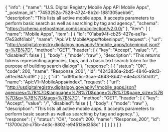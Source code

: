 {
  "info": {
    "name": "U.S. Digital Registry Mobile App API Mobile Apps",
    "_postman_id": "7453252a-7528-4724-8b2d-1881305aebb6",
    "description": "This lists all active mobile apps.  It accepts parameters to perform basic search as well as searching by tag and agency.",
    "schema": "https://schema.getpostman.com/json/collection/v2.0.0/"
  },
  "item": [
    {
      "name": "Mobile Apps",
      "item": [
        {
          "id": "01aba94f-cb25-427e-ae7a-f7e53df41ab1",
          "name": "Api::V1::MobileApps#tokeninput",
          "request": {
            "url": "http://usdigitalregistry.digitalgov.gov/api/v1/mobile_apps/tokeninput.json?q=%7B%7D",
            "method": "GET",
            "header": [
              {
                "key": "Accept",
                "value": "*/*",
                "disabled": false
              }
            ],
            "body": {
              "mode": "raw"
            },
            "description": "This returns tokens representing agencies, tags, and a basic text search token for the purpose of building search dialogs"
          },
          "response": [
            {
              "status": "OK",
              "code": 200,
              "name": "Response_200",
              "id": "4243836a-2bd5-4846-a9d3-a61ec947cdf9"
            }
          ]
        },
        {
          "id": "cd9fbd5c-3cae-4643-8b42-e4e4c3750d32",
          "name": "Api::V1::MobileApps#index",
          "request": {
            "url": "http://usdigitalregistry.digitalgov.gov/api/v1/mobile_apps.json?agencies=%7B%7D&language=%7B%7D&page=%7B%7D&page_size=%7B%7D&q=%7B%7D&tags=%7B%7D",
            "method": "GET",
            "header": [
              {
                "key": "Accept",
                "value": "*/*",
                "disabled": false
              }
            ],
            "body": {
              "mode": "raw"
            },
            "description": "This lists all active mobile apps.  It accepts parameters to perform basic search as well as searching by tag and agency."
          },
          "response": [
            {
              "status": "OK",
              "code": 200,
              "name": "Response_200",
              "id": "13700c2d-c75b-4e3c-9802-e94513ed358c"
            }
          ]
        }
      ]
    }
  ]
}
